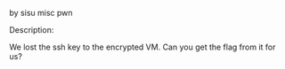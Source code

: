 by sisu
misc pwn

Description:

We lost the ssh key to the encrypted VM. Can you get the flag from it for us?
